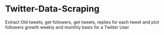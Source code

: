 # Twitter-Data-Scraping
Extract Old tweets, get followers, get tweets, replies for each tweet and plot followers growth weekly and monthly basis for a Twitter User
